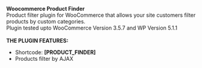 <b>Woocommerce Product Finder</b><br/>
Product filter plugin for WooCommerce that allows your site customers filter products by custom categories.<br>
Plugin tested upto WooCommerce Version 3.5.7 and WP Version 5.1.1 
<br/>
<br/>
<b>THE PLUGIN FEATURES:</b>
<ul>
  <li>Shortcode: <b>[PRODUCT_FINDER]</b></li>
  <li>Products filter by AJAX</li>
</ul>
